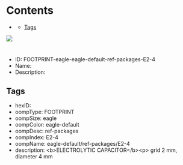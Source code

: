



Contents
========

* [](#)
	* [Tags](#tags)
  
![][im]
# 

- ID: FOOTPRINT-eagle-eagle-default-ref-packages-E2-4
- Name: 
- Description: 

## Tags

- hexID: 
- oompType: FOOTPRINT
- oompSize: eagle
- oompColor: eagle-default
- oompDesc: ref-packages
- oompIndex: E2-4
- oompName: eagle-default/ref-packages/E2-4
- description: &lt;b&gt;ELECTROLYTIC CAPACITOR&lt;/b&gt;&lt;p&gt;&#xD;
grid 2 mm, diameter 4 mm



[im]: image.png
